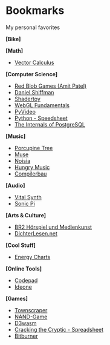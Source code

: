 # Bookmarks
My personal favorites

**\[Bike\]**

**\[Math\]**
- [Vector Calculus](https://www.math.brown.edu/ysulyma/f21-math180/)


**\[Computer Science\]**
- [Red Blob Games (Amit Patel)](https://www.redblobgames.com/)
- [Daniel Shiffman](https://shiffman.net/)
- [Shadertoy](https://www.shadertoy.com/)
- [WebGL Fundamentals](https://webglfundamentals.org/)
- [PyVideo](https://pyvideo.org/)
- [Python - Speedsheet](https://speedsheet.io/s/python)
- [The Internals of PostgreSQL](https://www.interdb.jp/pg/index.html)


**\[Music\]**
- [Porcupine Tree](https://porcupinetree.com/)
- [Muse](https://www.muse.mu/?frontpage=true)
- [Noisia](https://www.noisia.nl/)
- [Hungry Music](https://hungrymusic.fr/)
- [Compilerbau](https://linktr.ee/compilerbau)


**\[Audio\]**
- [Vital Synth](https://vital.audio/)
- [Sonic Pi](https://sonic-pi.net/)


**\[Arts & Culture\]**
- [BR2 Hörspiel und Medienkunst](https://www.br.de/radio/bayern2/sendungen/hoerspiel-und-medienkunst/index.html)
- [DichterLesen.net](https://www.dichterlesen.net/)


**\[Cool Stuff\]**
- [Energy Charts](https://energy-charts.info/?l=de&c=DE)

**\[Online Tools\]**
- [Codepad](https://codepad.co/)
- [Ideone](https://ideone.com/)


**\[Games\]**
- [Townscraper](https://oskarstalberg.com/Townscaper)
- [NAND-Game](https://nandgame.com/)
- [D3wasm](https://wasm.continuation-labs.com/d3demo/)
- [Cracking the Cryptic - Spreadsheet](https://docs.google.com/spreadsheets/d/1rVqAjm-l_Urjd3TNmIc3SmTmz_OlgSoBuhY7RPgiuRg/edit#gid=1360888032)
- [Bitburner](https://danielyxie.github.io/bitburner/)

